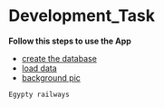 # Development_Task
**Follow this steps to use the App**

- [create the database](Development_Task/createDB.php)
- [load data](Development_Task/loadData.php)
- [background pic](Development_Task/thumb-1920-552786.jpg)

`Egypty railways`
